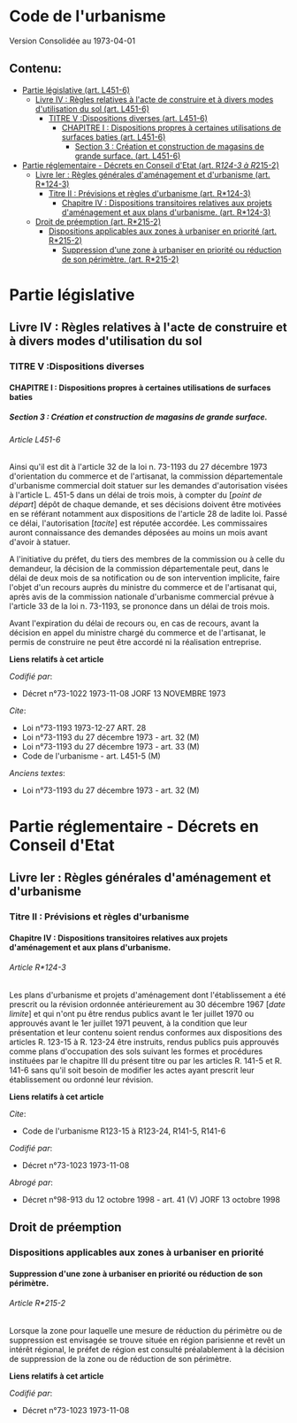 # Code de l'urbanisme  
Version Consolidée au 1973-04-01
## Contenu: 
  - [Partie législative (art. L451-6)](#1)
    - [Livre IV : Règles relatives à l'acte de construire et à divers modes d'utilisation du sol (art. L451-6)](#2)
      - [TITRE V :Dispositions diverses (art. L451-6)](#3)
        - [CHAPITRE I : Dispositions propres à certaines utilisations de surfaces baties (art. L451-6)](#4)
          - [Section 3 : Création et construction de magasins de grande surface. (art. L451-6)](#5)
  - [Partie réglementaire - Décrets en Conseil d'Etat (art. R*124-3 à R*215-2)](#6)
    - [Livre Ier : Règles générales d'aménagement et d'urbanisme (art. R*124-3)](#7)
      - [Titre II : Prévisions et règles d'urbanisme (art. R*124-3)](#8)
        - [Chapitre IV : Dispositions transitoires relatives aux projets d'aménagement et aux plans d'urbanisme. (art. R*124-3)](#9)
    - [Droit de préemption (art. R*215-2)](#10)
      - [Dispositions applicables aux zones à urbaniser en priorité (art. R*215-2)](#11)
        - [Suppression d'une zone à urbaniser en priorité ou réduction de son périmètre. (art. R*215-2)](#12)
# Partie législative<a id=1></a>

## Livre IV : Règles relatives à l'acte de construire et à divers modes d'utilisation du sol<a id=2></a>

### TITRE V :Dispositions diverses<a id=3></a>

#### CHAPITRE I : Dispositions propres à certaines utilisations de surfaces baties<a id=4></a>

##### Section 3 : Création et construction de magasins de grande surface.<a id=5></a>

###### Article L451-6

Ainsi qu'il est dit à l'article 32 de la loi n. 73-1193 du 27 décembre 1973 d'orientation du commerce et de l'artisanat, la
commission départementale d'urbanisme commercial doit statuer sur les demandes d'autorisation visées à l'article L. 451-5
dans un délai de trois mois, à compter du [*point de départ*] dépôt de chaque demande, et ses décisions doivent être motivées
en se référant notamment aux dispositions de l'article 28 de ladite loi. Passé ce délai, l'autorisation [*tacite*] est
réputée accordée. Les commissaires auront connaissance des demandes déposées au moins un mois avant d'avoir à statuer.

A l'initiative du préfet, du tiers des membres de la commission ou à celle du demandeur, la décision de la commission
départementale peut, dans le délai de deux mois de sa notification ou de son intervention implicite, faire l'objet d'un
recours auprès du ministre du commerce et de l'artisanat qui, après avis de la commission nationale d'urbanisme commercial
prévue à l'article 33 de la loi n. 73-1193, se prononce dans un délai de trois mois.

Avant l'expiration du délai de recours ou, en cas de recours, avant la décision en appel du ministre chargé du commerce et de
l'artisanat, le permis de construire ne peut être accordé ni la réalisation entreprise.

**Liens relatifs à cet article**

_Codifié par_:

  - Décret n°73-1022 1973-11-08 JORF 13 NOVEMBRE 1973

_Cite_:

  - Loi n°73-1193 1973-12-27 ART. 28
  - Loi n°73-1193 du 27 décembre 1973 - art. 32 (M)
  - Loi n°73-1193 du 27 décembre 1973 - art. 33 (M)
  - Code de l'urbanisme - art. L451-5 (M)

_Anciens textes_:

  - Loi n°73-1193 du 27 décembre 1973 - art. 32 (M)


# Partie réglementaire - Décrets en Conseil d'Etat<a id=6></a>

## Livre Ier : Règles générales d'aménagement et d'urbanisme<a id=7></a>

### Titre II : Prévisions et règles d'urbanisme<a id=8></a>

#### Chapitre IV : Dispositions transitoires relatives aux projets d'aménagement et aux plans d'urbanisme.<a id=9></a>

###### Article R*124-3

Les plans d'urbanisme et projets d'aménagement dont l'établissement a été prescrit ou la révision ordonnée antérieurement au
30 décembre 1967 [*date limite*] et qui n'ont pu être rendus publics avant le 1er juillet 1970 ou approuvés avant le 1er
juillet 1971 peuvent, à la condition que leur présentation et leur contenu soient rendus conformes aux dispositions des
articles R. 123-15 à R. 123-24 être instruits, rendus publics puis approuvés comme plans d'occupation des sols suivant les
formes et procédures instituées par le chapitre III du présent titre ou par les articles R. 141-5 et R. 141-6 sans qu'il soit
besoin de modifier les actes ayant prescrit leur établissement ou ordonné leur révision.

**Liens relatifs à cet article**

_Cite_:

  - Code de l'urbanisme R123-15 à R123-24, R141-5, R141-6

_Codifié par_:

  - Décret n°73-1023 1973-11-08

_Abrogé par_:

  - Décret n°98-913 du 12 octobre 1998 - art. 41 (V) JORF 13 octobre 1998


## Droit de préemption<a id=10></a>

### Dispositions applicables aux zones à urbaniser en priorité<a id=11></a>

#### Suppression d'une zone à urbaniser en priorité ou réduction de son périmètre.<a id=12></a>

###### Article R*215-2

Lorsque la zone pour laquelle une mesure de réduction du périmètre ou de suppression est envisagée se trouve située en région
parisienne et revêt un intérêt régional, le préfet de région est consulté préalablement à la décision de suppression de la
zone ou de réduction de son périmètre.

**Liens relatifs à cet article**

_Codifié par_:

  - Décret n°73-1023 1973-11-08


